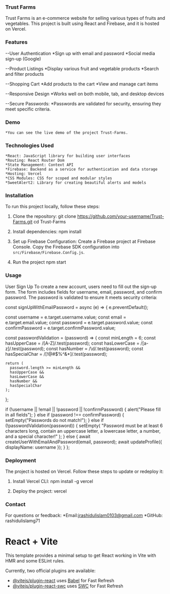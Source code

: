 

### Trust Farms

Trust Farms is an e-commerce website for selling various types of fruits and vegetables. This project is built using React and Firebase, and it is hosted on Vercel.

### Features

--User Authentication
    *Sign up with email and password
    *Social media sign-up (Google)

--Product Listings
    *Display various fruit and  vegetable products
    *Search and filter products

--Shopping Cart
    *Add products to the cart
    *View and manage cart items

--Responsive Design
    *Works well on both mobile, tab, and desktop devices
    
--Secure Passwords:
    *Passwords are validated for security, ensuring they meet specific criteria.

### Demo
    *You can see the live demo of the project Trust-Farms.

### Technologies Used
    *React: JavaScript library for building user interfaces
    *Routing: React Router Dom
    *State Management: Context API
    *Firebase: Backend as a service for authentication and data storage
    *Hosting: Vercel
    *CSS Modules: CSS for scoped and modular styles
    *SweetAlert2: Library for creating beautiful alerts and models


### Installation
To run this project locally, follow these steps:

1. Clone the repository:
git clone https://github.com/your-username/Trust-Farms.git
cd Trust-Farms

2. Install dependencies:
npm install

3. Set up Firebase Configuration:
Create a Firebase project at Firebase Console.
Copy the Firebase SDK configuration into `src/Firebase/Firebase.Config.js`.

4. Run the project
npm start


### Usage
User Sign Up
    To create a new account, users need to fill out the sign-up form. The form includes fields for username, email, password, and confirm password. The password is validated to ensure it meets security criteria:


const signUpWithEmailPassword = async (e) => {
  e.preventDefault();

  const username = e.target.username.value;
  const email = e.target.email.value;
  const password = e.target.password.value;
  const confirmPassword = e.target.confirmPassword.value;

  const passwordValidation = (password) => {
    const minLength = 6;
    const hasUpperCase = /[A-Z]/.test(password);
    const hasLowerCase = /[a-z]/.test(password);
    const hasNumber = /\d/.test(password);
    const hasSpecialChar = /[!@#$%^&*]/.test(password);

    return (
      password.length >= minLength &&
      hasUpperCase &&
      hasLowerCase &&
      hasNumber &&
      hasSpecialChar
    );
  };

  if (!username || !email || !password || !confirmPassword) {
    alert("Please fill in all fields");
  } else if (password !== confirmPassword) {
    setEmpty("Passwords do not match!");
  } else if (!passwordValidation(password)) {
    setEmpty(
      "Password must be at least 6 characters long, contain an uppercase letter, a lowercase letter, a number, and a special character!"
    );
  } else {
    await createUserWithEmailAndPassword(email, password);
    await updateProfile({ displayName: username });
  }
};

### Deployment
The project is hosted on Vercel. Follow these steps to update or redeploy it:

1. Install Vercel CLI:
npm install -g vercel

2. Deploy the project:
vercel

 ### Contact
For questions or feedback:
    *Email:jrashidulislam0103@gmail.com
    *GitHub: rashidulislamg71



# React + Vite

This template provides a minimal setup to get React working in Vite with HMR and some ESLint rules.

Currently, two official plugins are available:

- [@vitejs/plugin-react](https://github.com/vitejs/vite-plugin-react/blob/main/packages/plugin-react/README.md) uses [Babel](https://babeljs.io/) for Fast Refresh
- [@vitejs/plugin-react-swc](https://github.com/vitejs/vite-plugin-react-swc) uses [SWC](https://swc.rs/) for Fast Refresh

